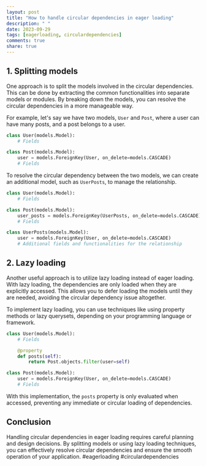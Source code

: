 ```yaml
---
layout: post
title: "How to handle circular dependencies in eager loading"
description: " "
date: 2023-09-29
tags: [eagerloading, circulardependencies]
comments: true
share: true
---
```


## 1. Splitting models

One approach is to split the models involved in the circular dependencies. This can be done by extracting the common functionalities into separate models or modules. By breaking down the models, you can resolve the circular dependencies in a more manageable way.

For example, let's say we have two models, `User` and `Post`, where a user can have many posts, and a post belongs to a user.

```python
class User(models.Model):
    # Fields

class Post(models.Model):
    user = models.ForeignKey(User, on_delete=models.CASCADE)
    # Fields
```

To resolve the circular dependency between the two models, we can create an additional model, such as `UserPosts`, to manage the relationship.

```python
class User(models.Model):
    # Fields

class Post(models.Model):
    user_posts = models.ForeignKey(UserPosts, on_delete=models.CASCADE)
    # Fields

class UserPosts(models.Model):
    user = models.ForeignKey(User, on_delete=models.CASCADE)
    # Additional fields and functionalities for the relationship
```

## 2. Lazy loading

Another useful approach is to utilize lazy loading instead of eager loading. With lazy loading, the dependencies are only loaded when they are explicitly accessed. This allows you to defer loading the models until they are needed, avoiding the circular dependency issue altogether.

To implement lazy loading, you can use techniques like using property methods or lazy querysets, depending on your programming language or framework.

```python
class User(models.Model):
    # Fields

    @property
    def posts(self):
        return Post.objects.filter(user=self)

class Post(models.Model):
    user = models.ForeignKey(User, on_delete=models.CASCADE)
    # Fields
```

With this implementation, the `posts` property is only evaluated when accessed, preventing any immediate or circular loading of dependencies.

## Conclusion

Handling circular dependencies in eager loading requires careful planning and design decisions. By splitting models or using lazy loading techniques, you can effectively resolve circular dependencies and ensure the smooth operation of your application. #eagerloading #circulardependencies